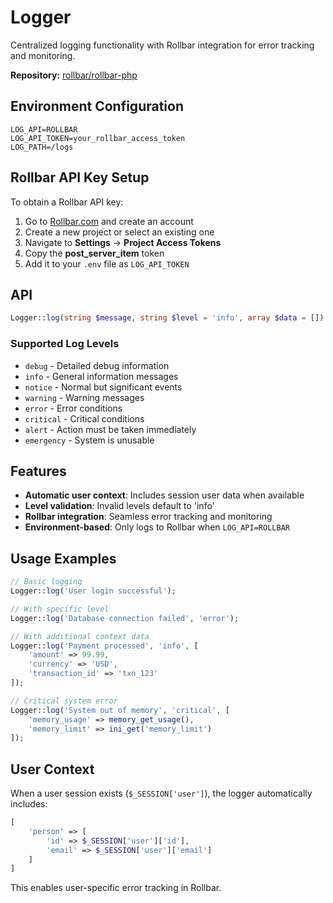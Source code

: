 # Logger

Centralized logging functionality with Rollbar integration for error tracking and monitoring.

**Repository:** [rollbar/rollbar-php](https://github.com/rollbar/rollbar-php)

## Environment Configuration

```
LOG_API=ROLLBAR
LOG_API_TOKEN=your_rollbar_access_token
LOG_PATH=/logs
```

## Rollbar API Key Setup

To obtain a Rollbar API key:

1. Go to [Rollbar.com](https://rollbar.com/) and create an account
2. Create a new project or select an existing one
3. Navigate to **Settings** → **Project Access Tokens**
4. Copy the **post_server_item** token
5. Add it to your `.env` file as `LOG_API_TOKEN`

## API

```php
Logger::log(string $message, string $level = 'info', array $data = [])
```

### Supported Log Levels

- `debug` - Detailed debug information
- `info` - General information messages
- `notice` - Normal but significant events
- `warning` - Warning messages
- `error` - Error conditions
- `critical` - Critical conditions
- `alert` - Action must be taken immediately
- `emergency` - System is unusable

## Features

- **Automatic user context**: Includes session user data when available
- **Level validation**: Invalid levels default to 'info'
- **Rollbar integration**: Seamless error tracking and monitoring
- **Environment-based**: Only logs to Rollbar when `LOG_API=ROLLBAR`

## Usage Examples

```php
// Basic logging
Logger::log('User login successful');

// With specific level
Logger::log('Database connection failed', 'error');

// With additional context data
Logger::log('Payment processed', 'info', [
    'amount' => 99.99,
    'currency' => 'USD',
    'transaction_id' => 'txn_123'
]);

// Critical system error
Logger::log('System out of memory', 'critical', [
    'memory_usage' => memory_get_usage(),
    'memory_limit' => ini_get('memory_limit')
]);
```

## User Context

When a user session exists (`$_SESSION['user']`), the logger automatically includes:

```php
[
    'person' => [
        'id' => $_SESSION['user']['id'],
        'email' => $_SESSION['user']['email']
    ]
]
```

This enables user-specific error tracking in Rollbar.
